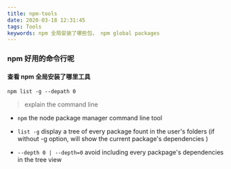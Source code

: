```yaml
---
title: npm-tools
date: 2020-03-18 12:31:45
tags: Tools
keywords: npm 全局安装了哪些包， npm global packages
---
```


### npm 好用的命令行呢

#### 查看 npm 全局安装了哪里工具

`npm list -g --depath 0`

> explain the command line

-   `npm` the node package manager command line tool

-   `list -g` display a tree of every package fount in the user's folders (if without -g option, will show the current package's dependencies )

-   `--depth 0 | --depth=0` avoid including every packpage's dependencies in the tree view
